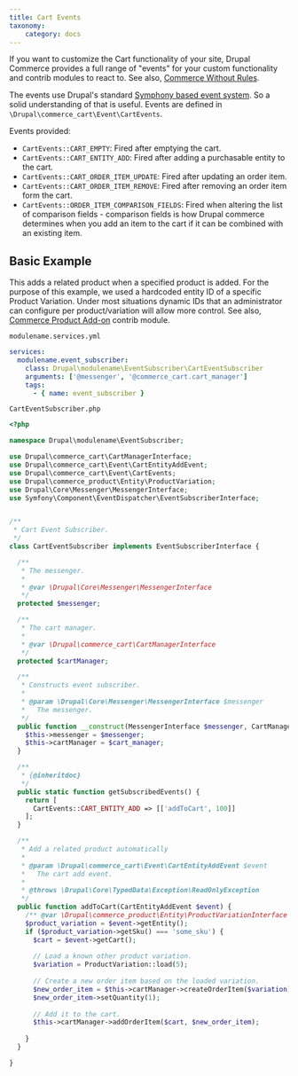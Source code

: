 ```yaml
---
title: Cart Events
taxonomy:
    category: docs
---
```


If you want to customize the Cart functionality of your site, Drupal Commerce provides a full range of "events" for your custom functionality and contrib modules to react to. See also, [Commerce Without Rules](https://docs.drupalcommerce.org/commerce2/developer-guide/adapting-from-1x/commerce-without-rules).

The events use Drupal's standard [Symphony based event system](https://www.drupal.org/docs/8/creating-custom-modules/subscribe-to-and-dispatch-events#s-event-systems-overview). So a solid understanding of that is useful. Events are defined in `\Drupal\commerce_cart\Event\CartEvents`.

Events provided:
- `CartEvents::CART_EMPTY`: Fired after emptying the cart.
- `CartEvents::CART_ENTITY_ADD`: Fired after adding a purchasable entity to the cart.
- `CartEvents::CART_ORDER_ITEM_UPDATE`: Fired after updating an order item.
- `CartEvents::CART_ORDER_ITEM_REMOVE`: Fired after removing an order item form the cart.
- `CartEvents::ORDER_ITEM_COMPARISON_FIELDS`: Fired when altering the list of comparison fields - comparison fields is how Drupal commerce determines when you add an item to the cart if it can be combined with an existing item.

## Basic Example

This adds a related product when a specified product is added. For the purpose of this example, we used a hardcoded entity ID of a specific Product Variation. Under most situations dynamic IDs that an administrator can configure per product/variation will allow more control. See also, [Commerce Product Add-on](https://www.drupal.org/project/commerce_pado) contrib module.

`modulename.services.yml`
```yaml
services:
  modulename.event_subscriber:
    class: Drupal\modulename\EventSubscriber\CartEventSubscriber
    arguments: ['@messenger', '@commerce_cart.cart_manager']
    tags:
      - { name: event_subscriber }
```

`CartEventSubscriber.php`
```php
<?php

namespace Drupal\modulename\EventSubscriber;

use Drupal\commerce_cart\CartManagerInterface;
use Drupal\commerce_cart\Event\CartEntityAddEvent;
use Drupal\commerce_cart\Event\CartEvents;
use Drupal\commerce_product\Entity\ProductVariation;
use Drupal\Core\Messenger\MessengerInterface;
use Symfony\Component\EventDispatcher\EventSubscriberInterface;


/**
 * Cart Event Subscriber.
 */
class CartEventSubscriber implements EventSubscriberInterface {

  /**
   * The messenger.
   *
   * @var \Drupal\Core\Messenger\MessengerInterface
   */
  protected $messenger;

  /**
   * The cart manager.
   *
   * @var \Drupal\commerce_cart\CartManagerInterface
   */
  protected $cartManager;

  /**
   * Constructs event subscriber.
   *
   * @param \Drupal\Core\Messenger\MessengerInterface $messenger
   *   The messenger.
   */
  public function __construct(MessengerInterface $messenger, CartManagerInterface $cart_manager) {
    $this->messenger = $messenger;
    $this->cartManager = $cart_manager;
  }

  /**
   * {@inheritdoc}
   */
  public static function getSubscribedEvents() {
    return [
      CartEvents::CART_ENTITY_ADD => [['addToCart', 100]]
    ];
  }

  /**
   * Add a related product automatically
   *
   * @param \Drupal\commerce_cart\Event\CartEntityAddEvent $event
   *   The cart add event.
   *
   * @throws \Drupal\Core\TypedData\Exception\ReadOnlyException
   */
  public function addToCart(CartEntityAddEvent $event) {
    /** @var \Drupal\commerce_product\Entity\ProductVariationInterface $product_variation */
    $product_variation = $event->getEntity();
    if ($product_variation->getSku() === 'some_sku') {
      $cart = $event->getCart();
      
      // Load a known other product variation.
      $variation = ProductVariation::load(5);
      
      // Create a new order item based on the loaded variation.
      $new_order_item = $this->cartManager->createOrderItem($variation);
      $new_order_item->setQuantity(1);
      
      // Add it to the cart.
      $this->cartManager->addOrderItem($cart, $new_order_item);
     
    }
  }

}

```
